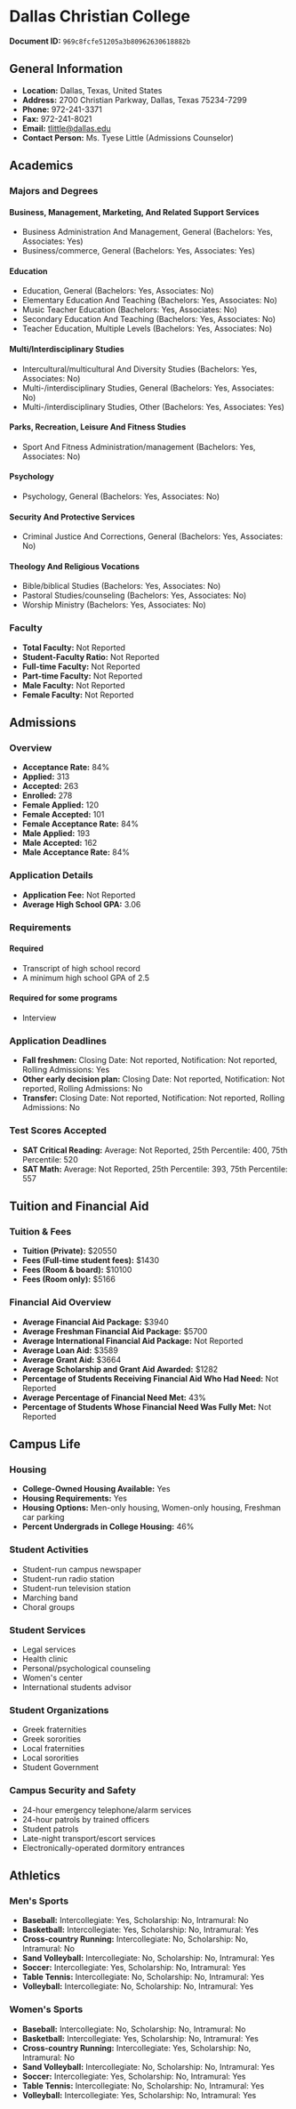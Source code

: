 # Dallas Christian College

**Document ID:** `969c8fcfe51205a3b80962630618882b`

## General Information

- **Location:** Dallas, Texas, United States
- **Address:** 2700 Christian Parkway, Dallas, Texas 75234-7299
- **Phone:** 972-241-3371
- **Fax:** 972-241-8021
- **Email:** tlittle@dallas.edu
- **Contact Person:** Ms. Tyese Little (Admissions Counselor)

## Academics

### Majors and Degrees

#### Business, Management, Marketing, And Related Support Services

- Business Administration And Management, General (Bachelors: Yes, Associates: Yes)
- Business/commerce, General (Bachelors: Yes, Associates: Yes)

#### Education

- Education, General (Bachelors: Yes, Associates: No)
- Elementary Education And Teaching (Bachelors: Yes, Associates: No)
- Music Teacher Education (Bachelors: Yes, Associates: No)
- Secondary Education And Teaching (Bachelors: Yes, Associates: No)
- Teacher Education, Multiple Levels (Bachelors: Yes, Associates: No)

#### Multi/Interdisciplinary Studies

- Intercultural/multicultural And Diversity Studies (Bachelors: Yes, Associates: No)
- Multi-/interdisciplinary Studies, General (Bachelors: Yes, Associates: No)
- Multi-/interdisciplinary Studies, Other (Bachelors: Yes, Associates: Yes)

#### Parks, Recreation, Leisure And Fitness Studies

- Sport And Fitness Administration/management (Bachelors: Yes, Associates: No)

#### Psychology

- Psychology, General (Bachelors: Yes, Associates: No)

#### Security And Protective Services

- Criminal Justice And Corrections, General (Bachelors: Yes, Associates: No)

#### Theology And Religious Vocations

- Bible/biblical Studies (Bachelors: Yes, Associates: No)
- Pastoral Studies/counseling (Bachelors: Yes, Associates: No)
- Worship Ministry (Bachelors: Yes, Associates: No)

### Faculty

- **Total Faculty:** Not Reported
- **Student-Faculty Ratio:** Not Reported
- **Full-time Faculty:** Not Reported
- **Part-time Faculty:** Not Reported
- **Male Faculty:** Not Reported
- **Female Faculty:** Not Reported

## Admissions

### Overview

- **Acceptance Rate:** 84%
- **Applied:** 313
- **Accepted:** 263
- **Enrolled:** 278
- **Female Applied:** 120
- **Female Accepted:** 101
- **Female Acceptance Rate:** 84%
- **Male Applied:** 193
- **Male Accepted:** 162
- **Male Acceptance Rate:** 84%

### Application Details

- **Application Fee:** Not Reported
- **Average High School GPA:** 3.06

### Requirements

#### Required

- Transcript of high school record
- A minimum high school GPA of 2.5

#### Required for some programs

- Interview

### Application Deadlines

- **Fall freshmen:** Closing Date: Not reported, Notification: Not reported, Rolling Admissions: Yes
- **Other early decision plan:** Closing Date: Not reported, Notification: Not reported, Rolling Admissions: No
- **Transfer:** Closing Date: Not reported, Notification: Not reported, Rolling Admissions: No

### Test Scores Accepted

- **SAT Critical Reading:** Average: Not Reported, 25th Percentile: 400, 75th Percentile: 520
- **SAT Math:** Average: Not Reported, 25th Percentile: 393, 75th Percentile: 557

## Tuition and Financial Aid

### Tuition & Fees

- **Tuition (Private):** $20550
- **Fees (Full-time student fees):** $1430
- **Fees (Room & board):** $10100
- **Fees (Room only):** $5166

### Financial Aid Overview

- **Average Financial Aid Package:** $3940
- **Average Freshman Financial Aid Package:** $5700
- **Average International Financial Aid Package:** Not Reported
- **Average Loan Aid:** $3589
- **Average Grant Aid:** $3664
- **Average Scholarship and Grant Aid Awarded:** $1282
- **Percentage of Students Receiving Financial Aid Who Had Need:** Not Reported
- **Average Percentage of Financial Need Met:** 43%
- **Percentage of Students Whose Financial Need Was Fully Met:** Not Reported

## Campus Life

### Housing

- **College-Owned Housing Available:** Yes
- **Housing Requirements:** Yes
- **Housing Options:** Men-only housing, Women-only housing, Freshman car parking
- **Percent Undergrads in College Housing:** 46%

### Student Activities

- Student-run campus newspaper
- Student-run radio station
- Student-run television station
- Marching band
- Choral groups

### Student Services

- Legal services
- Health clinic
- Personal/psychological counseling
- Women's center
- International students advisor

### Student Organizations

- Greek fraternities
- Greek sororities
- Local fraternities
- Local sororities
- Student Government

### Campus Security and Safety

- 24-hour emergency telephone/alarm services
- 24-hour patrols by trained officers
- Student patrols
- Late-night transport/escort services
- Electronically-operated dormitory entrances

## Athletics

### Men's Sports

- **Baseball:** Intercollegiate: Yes, Scholarship: No, Intramural: No
- **Basketball:** Intercollegiate: Yes, Scholarship: No, Intramural: Yes
- **Cross-country Running:** Intercollegiate: No, Scholarship: No, Intramural: No
- **Sand Volleyball:** Intercollegiate: No, Scholarship: No, Intramural: Yes
- **Soccer:** Intercollegiate: Yes, Scholarship: No, Intramural: Yes
- **Table Tennis:** Intercollegiate: No, Scholarship: No, Intramural: Yes
- **Volleyball:** Intercollegiate: No, Scholarship: No, Intramural: Yes

### Women's Sports

- **Baseball:** Intercollegiate: No, Scholarship: No, Intramural: No
- **Basketball:** Intercollegiate: Yes, Scholarship: No, Intramural: Yes
- **Cross-country Running:** Intercollegiate: Yes, Scholarship: No, Intramural: No
- **Sand Volleyball:** Intercollegiate: No, Scholarship: No, Intramural: Yes
- **Soccer:** Intercollegiate: Yes, Scholarship: No, Intramural: Yes
- **Table Tennis:** Intercollegiate: No, Scholarship: No, Intramural: Yes
- **Volleyball:** Intercollegiate: Yes, Scholarship: No, Intramural: Yes
